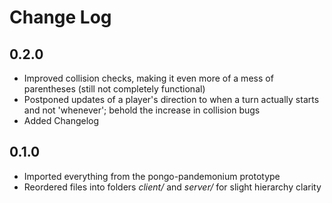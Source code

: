 # Change Log

## 0.2.0

- Improved collision checks, making it even more of a mess of parentheses (still not completely functional)
- Postponed updates of a player's direction to when a turn actually starts and not 'whenever'; behold the increase in collision bugs
- Added Changelog

## 0.1.0

- Imported everything from the pongo-pandemonium prototype
- Reordered files into folders *client/* and *server/* for slight hierarchy clarity